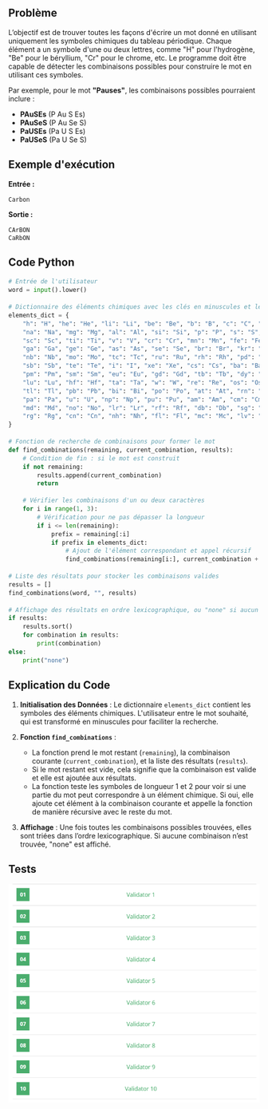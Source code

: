 ## Problème

L’objectif est de trouver toutes les façons d'écrire un mot donné en utilisant uniquement les symboles chimiques du tableau périodique. Chaque élément a un symbole d'une ou deux lettres, comme "H" pour l'hydrogène, "Be" pour le béryllium, "Cr" pour le chrome, etc. Le programme doit être capable de détecter les combinaisons possibles pour construire le mot en utilisant ces symboles.

Par exemple, pour le mot **"Pauses"**, les combinaisons possibles pourraient inclure :
- **PAuSEs** (P Au S Es)
- **PAuSeS** (P Au Se S)
- **PaUSEs** (Pa U S Es)
- **PaUSeS** (Pa U Se S)

## Exemple d'exécution

**Entrée :**
```
Carbon
```

**Sortie :**
```
CArBON
CaRbON
```

## Code Python

```python
# Entrée de l'utilisateur
word = input().lower()

# Dictionnaire des éléments chimiques avec les clés en minuscules et les valeurs en majuscules
elements_dict = {
    "h": "H", "he": "He", "li": "Li", "be": "Be", "b": "B", "c": "C", "n": "N", "o": "O", "f": "F", "ne": "Ne",
    "na": "Na", "mg": "Mg", "al": "Al", "si": "Si", "p": "P", "s": "S", "cl": "Cl", "ar": "Ar", "k": "K", "ca": "Ca",
    "sc": "Sc", "ti": "Ti", "v": "V", "cr": "Cr", "mn": "Mn", "fe": "Fe", "co": "Co", "ni": "Ni", "cu": "Cu", "zn": "Zn",
    "ga": "Ga", "ge": "Ge", "as": "As", "se": "Se", "br": "Br", "kr": "Kr", "rb": "Rb", "sr": "Sr", "y": "Y", "zr": "Zr",
    "nb": "Nb", "mo": "Mo", "tc": "Tc", "ru": "Ru", "rh": "Rh", "pd": "Pd", "ag": "Ag", "cd": "Cd", "in": "In", "sn": "Sn",
    "sb": "Sb", "te": "Te", "i": "I", "xe": "Xe", "cs": "Cs", "ba": "Ba", "la": "La", "ce": "Ce", "pr": "Pr", "nd": "Nd",
    "pm": "Pm", "sm": "Sm", "eu": "Eu", "gd": "Gd", "tb": "Tb", "dy": "Dy", "ho": "Ho", "er": "Er", "tm": "Tm", "yb": "Yb",
    "lu": "Lu", "hf": "Hf", "ta": "Ta", "w": "W", "re": "Re", "os": "Os", "ir": "Ir", "pt": "Pt", "au": "Au", "hg": "Hg",
    "tl": "Tl", "pb": "Pb", "bi": "Bi", "po": "Po", "at": "At", "rn": "Rn", "fr": "Fr", "ra": "Ra", "ac": "Ac", "th": "Th",
    "pa": "Pa", "u": "U", "np": "Np", "pu": "Pu", "am": "Am", "cm": "Cm", "bk": "Bk", "cf": "Cf", "es": "Es", "fm": "Fm",
    "md": "Md", "no": "No", "lr": "Lr", "rf": "Rf", "db": "Db", "sg": "Sg", "bh": "Bh", "hs": "Hs", "mt": "Mt", "ds": "Ds",
    "rg": "Rg", "cn": "Cn", "nh": "Nh", "fl": "Fl", "mc": "Mc", "lv": "Lv", "ts": "Ts", "og": "Og"
}

# Fonction de recherche de combinaisons pour former le mot
def find_combinations(remaining, current_combination, results):
    # Condition de fin : si le mot est construit
    if not remaining:
        results.append(current_combination)
        return
    
    # Vérifier les combinaisons d'un ou deux caractères
    for i in range(1, 3):
        # Vérification pour ne pas dépasser la longueur
        if i <= len(remaining):
            prefix = remaining[:i]
            if prefix in elements_dict:
                # Ajout de l'élément correspondant et appel récursif
                find_combinations(remaining[i:], current_combination + elements_dict[prefix], results)

# Liste des résultats pour stocker les combinaisons valides
results = []
find_combinations(word, "", results)

# Affichage des résultats en ordre lexicographique, ou "none" si aucun résultat
if results:
    results.sort()
    for combination in results:
        print(combination)
else:
    print("none")
```

## Explication du Code

1. **Initialisation des Données** : Le dictionnaire `elements_dict` contient les symboles des éléments chimiques. L'utilisateur entre le mot souhaité, qui est transformé en minuscules pour faciliter la recherche.

2. **Fonction `find_combinations`** :
   - La fonction prend le mot restant (`remaining`), la combinaison courante (`current_combination`), et la liste des résultats (`results`).
   - Si le mot restant est vide, cela signifie que la combinaison est valide et elle est ajoutée aux résultats.
   - La fonction teste les symboles de longueur 1 et 2 pour voir si une partie du mot peut correspondre à un élément chimique. Si oui, elle ajoute cet élément à la combinaison courante et appelle la fonction de manière récursive avec le reste du mot.

3. **Affichage** : Une fois toutes les combinaisons possibles trouvées, elles sont triées dans l’ordre lexicographique. Si aucune combinaison n’est trouvée, "none" est affiché.

## Tests
![Validation des tests](img/periodic.png)

